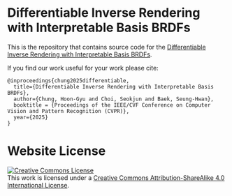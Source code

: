 # Differentiable Inverse Rendering with Interpretable Basis BRDFs

This is the repository that contains source code for the [Differentiable Inverse Rendering with Interpretable Basis BRDFs](https://hg-chung.github.io/IIR/).

If you find our work useful for your work please cite:
```
@inproceedings{chung2025differentiable,
  title={Differentiable Inverse Rendering with Interpretable Basis BRDFs},
  author={Chung, Hoon-Gyu and Choi, Seokjun and Baek, Seung-Hwan},
  booktitle = {Proceedings of the IEEE/CVF Conference on Computer Vision and Pattern Recognition (CVPR)},
  year={2025}
}
```

# Website License
<a rel="license" href="http://creativecommons.org/licenses/by-sa/4.0/"><img alt="Creative Commons License" style="border-width:0" src="https://i.creativecommons.org/l/by-sa/4.0/88x31.png" /></a><br />This work is licensed under a <a rel="license" href="http://creativecommons.org/licenses/by-sa/4.0/">Creative Commons Attribution-ShareAlike 4.0 International License</a>.

